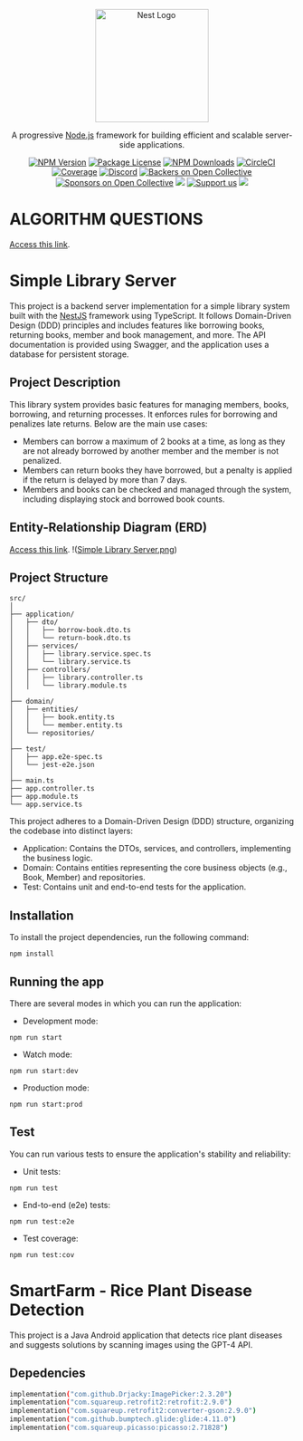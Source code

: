 <p align="center">
  <a href="http://nestjs.com/" target="blank"><img src="https://nestjs.com/img/logo-small.svg" width="200" alt="Nest Logo" /></a>
</p>

[circleci-image]: https://img.shields.io/circleci/build/github/nestjs/nest/master?token=abc123def456
[circleci-url]: https://circleci.com/gh/nestjs/nest

  <p align="center">A progressive <a href="http://nodejs.org" target="_blank">Node.js</a> framework for building efficient and scalable server-side applications.</p>
    <p align="center">
<a href="https://www.npmjs.com/~nestjscore" target="_blank"><img src="https://img.shields.io/npm/v/@nestjs/core.svg" alt="NPM Version" /></a>
<a href="https://www.npmjs.com/~nestjscore" target="_blank"><img src="https://img.shields.io/npm/l/@nestjs/core.svg" alt="Package License" /></a>
<a href="https://www.npmjs.com/~nestjscore" target="_blank"><img src="https://img.shields.io/npm/dm/@nestjs/common.svg" alt="NPM Downloads" /></a>
<a href="https://circleci.com/gh/nestjs/nest" target="_blank"><img src="https://img.shields.io/circleci/build/github/nestjs/nest/master" alt="CircleCI" /></a>
<a href="https://coveralls.io/github/nestjs/nest?branch=master" target="_blank"><img src="https://coveralls.io/repos/github/nestjs/nest/badge.svg?branch=master#9" alt="Coverage" /></a>
<a href="https://discord.gg/G7Qnnhy" target="_blank"><img src="https://img.shields.io/badge/discord-online-brightgreen.svg" alt="Discord"/></a>
<a href="https://opencollective.com/nest#backer" target="_blank"><img src="https://opencollective.com/nest/backers/badge.svg" alt="Backers on Open Collective" /></a>
<a href="https://opencollective.com/nest#sponsor" target="_blank"><img src="https://opencollective.com/nest/sponsors/badge.svg" alt="Sponsors on Open Collective" /></a>
  <a href="https://paypal.me/kamilmysliwiec" target="_blank"><img src="https://img.shields.io/badge/Donate-PayPal-ff3f59.svg"/></a>
    <a href="https://opencollective.com/nest#sponsor"  target="_blank"><img src="https://img.shields.io/badge/Support%20us-Open%20Collective-41B883.svg" alt="Support us"></a>
  <a href="https://twitter.com/nestframework" target="_blank"><img src="https://img.shields.io/twitter/follow/nestframework.svg?style=social&label=Follow"></a>
</p>
  <!--[![Backers on Open Collective](https://opencollective.com/nest/backers/badge.svg)](https://opencollective.com/nest#backer)
  [![Sponsors on Open Collective](https://opencollective.com/nest/sponsors/badge.svg)](https://opencollective.com/nest#sponsor)-->

# ALGORITHM QUESTIONS
[Access this link](https://gist.github.com/Wordyka/d1e025ff3f8616b0cbaa9c7a58d37314).


# Simple Library Server

This project is a backend server implementation for a simple library system built with the [NestJS](https://github.com/nestjs/nest) framework using TypeScript. It follows Domain-Driven Design (DDD) principles and includes features like borrowing books, returning books, member and book management, and more. The API documentation is provided using Swagger, and the application uses a database for persistent storage.

## Project Description

This library system provides basic features for managing members, books, borrowing, and returning processes. It enforces rules for borrowing and penalizes late returns. Below are the main use cases:

- Members can borrow a maximum of 2 books at a time, as long as they are not already borrowed by another member and the member is not penalized.
- Members can return books they have borrowed, but a penalty is applied if the return is delayed by more than 7 days.
- Members and books can be checked and managed through the system, including displaying stock and borrowed book counts.

## Entity-Relationship Diagram (ERD)
[Access this link](https://dbdiagram.io/d/Simple-Library-Server-66f5398b3430cb846cb36378).
!([Simple Library Server.png](https://github.com/Wordyka/Simple-Library-Server/blob/main/Simple%20Library%20Server.png))

## Project Structure

```plaintext
src/
│
├── application/
│   ├── dto/
│   │   ├── borrow-book.dto.ts
│   │   └── return-book.dto.ts
│   ├── services/
│   │   ├── library.service.spec.ts
│   │   └── library.service.ts
│   ├── controllers/
│   │   ├── library.controller.ts
│   │   └── library.module.ts
│
├── domain/
│   ├── entities/
│   │   ├── book.entity.ts
│   │   └── member.entity.ts
│   └── repositories/
│
├── test/
│   ├── app.e2e-spec.ts
│   └── jest-e2e.json
│
├── main.ts
├── app.controller.ts
├── app.module.ts
└── app.service.ts

```

This project adheres to a Domain-Driven Design (DDD) structure, organizing the codebase into distinct layers:

- Application: Contains the DTOs, services, and controllers, implementing the business logic.
- Domain: Contains entities representing the core business objects (e.g., Book, Member) and repositories.
- Test: Contains unit and end-to-end tests for the application.

## Installation
To install the project dependencies, run the following command:
```
npm install
```

## Running the app
There are several modes in which you can run the application:
- Development mode:
```
npm run start
```
- Watch mode:
```
npm run start:dev
```
- Production mode:
```
npm run start:prod
```

## Test
You can run various tests to ensure the application's stability and reliability:
- Unit tests:
```
npm run test
```
- End-to-end (e2e) tests:
```
npm run test:e2e
```
- Test coverage:
```
npm run test:cov
```


# SmartFarm - Rice Plant Disease Detection

This project is a Java Android application that detects rice plant diseases and suggests solutions by scanning images using the GPT-4 API.

## Depedencies

```sh
implementation("com.github.Drjacky:ImagePicker:2.3.20")
implementation("com.squareup.retrofit2:retrofit:2.9.0")
implementation("com.squareup.retrofit2:converter-gson:2.9.0")
implementation("com.github.bumptech.glide:glide:4.11.0")
implementation("com.squareup.picasso:picasso:2.71828")
```

